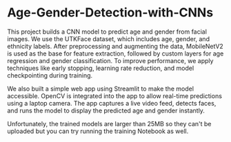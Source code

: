 # Age-Gender-Detection-with-CNNs 

This project builds a CNN model to predict age and gender from facial images. We use the UTKFace dataset, which includes age, gender, and ethnicity labels. After preprocessing and augmenting the data, MobileNetV2 is used as the base for feature extraction, followed by custom layers for age regression and gender classification. To improve performance, we apply techniques like early stopping, learning rate reduction, and model checkpointing during training.

We also built a simple web app using Streamlit to make the model accessible. OpenCV is integrated into the app to allow real-time predictions using a laptop camera. The app captures a live video feed, detects faces, and runs the model to display the predicted age and gender instantly.

Unfortunately, the trained models are larger than 25MB so they can't be uploaded but you can try running the training Notebook as well.
